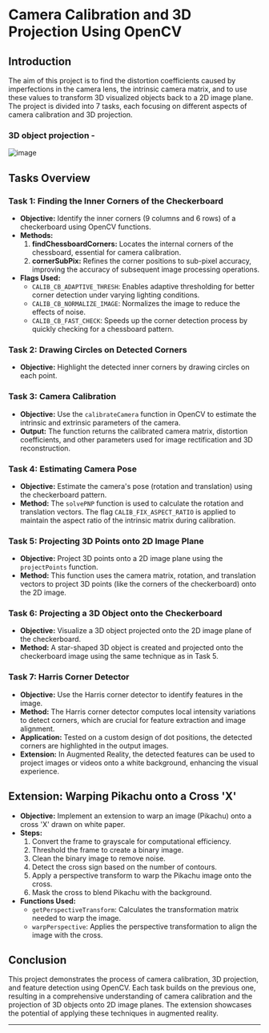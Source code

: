 # Camera Calibration and 3D Projection Using OpenCV

## Introduction

The aim of this project is to find the distortion coefficients caused by imperfections in the camera lens, the intrinsic camera matrix, and to use these values to transform 3D visualized objects back to a 2D image plane. The project is divided into 7 tasks, each focusing on different aspects of camera calibration and 3D projection.

### 3D object projection -

![image](https://github.com/user-attachments/assets/76d7d18f-912c-473c-92bb-5906fcd1683b)

## Tasks Overview

### Task 1: Finding the Inner Corners of the Checkerboard
- **Objective:** Identify the inner corners (9 columns and 6 rows) of a checkerboard using OpenCV functions.
- **Methods:**
  1. **findChessboardCorners:** Locates the internal corners of the chessboard, essential for camera calibration.
  2. **cornerSubPix:** Refines the corner positions to sub-pixel accuracy, improving the accuracy of subsequent image processing operations.
- **Flags Used:**
  - `CALIB_CB_ADAPTIVE_THRESH`: Enables adaptive thresholding for better corner detection under varying lighting conditions.
  - `CALIB_CB_NORMALIZE_IMAGE`: Normalizes the image to reduce the effects of noise.
  - `CALIB_CB_FAST_CHECK`: Speeds up the corner detection process by quickly checking for a chessboard pattern.

### Task 2: Drawing Circles on Detected Corners
- **Objective:** Highlight the detected inner corners by drawing circles on each point.

### Task 3: Camera Calibration
- **Objective:** Use the `calibrateCamera` function in OpenCV to estimate the intrinsic and extrinsic parameters of the camera.
- **Output:** The function returns the calibrated camera matrix, distortion coefficients, and other parameters used for image rectification and 3D reconstruction.

### Task 4: Estimating Camera Pose
- **Objective:** Estimate the camera's pose (rotation and translation) using the checkerboard pattern.
- **Method:** The `solvePNP` function is used to calculate the rotation and translation vectors. The flag `CALIB_FIX_ASPECT_RATIO` is applied to maintain the aspect ratio of the intrinsic matrix during calibration.

### Task 5: Projecting 3D Points onto 2D Image Plane
- **Objective:** Project 3D points onto a 2D image plane using the `projectPoints` function.
- **Method:** This function uses the camera matrix, rotation, and translation vectors to project 3D points (like the corners of the checkerboard) onto the 2D image.

### Task 6: Projecting a 3D Object onto the Checkerboard
- **Objective:** Visualize a 3D object projected onto the 2D image plane of the checkerboard.
- **Method:** A star-shaped 3D object is created and projected onto the checkerboard image using the same technique as in Task 5.

### Task 7: Harris Corner Detector
- **Objective:** Use the Harris corner detector to identify features in the image.
- **Method:** The Harris corner detector computes local intensity variations to detect corners, which are crucial for feature extraction and image alignment.
- **Application:** Tested on a custom design of dot positions, the detected corners are highlighted in the output images.
- **Extension:** In Augmented Reality, the detected features can be used to project images or videos onto a white background, enhancing the visual experience.

## Extension: Warping Pikachu onto a Cross 'X'
- **Objective:** Implement an extension to warp an image (Pikachu) onto a cross 'X' drawn on white paper.
- **Steps:**
  1. Convert the frame to grayscale for computational efficiency.
  2. Threshold the frame to create a binary image.
  3. Clean the binary image to remove noise.
  4. Detect the cross sign based on the number of contours.
  5. Apply a perspective transform to warp the Pikachu image onto the cross.
  6. Mask the cross to blend Pikachu with the background.
- **Functions Used:**
  - `getPerspectiveTransform`: Calculates the transformation matrix needed to warp the image.
  - `warpPerspective`: Applies the perspective transformation to align the image with the cross.

## Conclusion

This project demonstrates the process of camera calibration, 3D projection, and feature detection using OpenCV. Each task builds on the previous one, resulting in a comprehensive understanding of camera calibration and the projection of 3D objects onto 2D image planes. The extension showcases the potential of applying these techniques in augmented reality.

---
